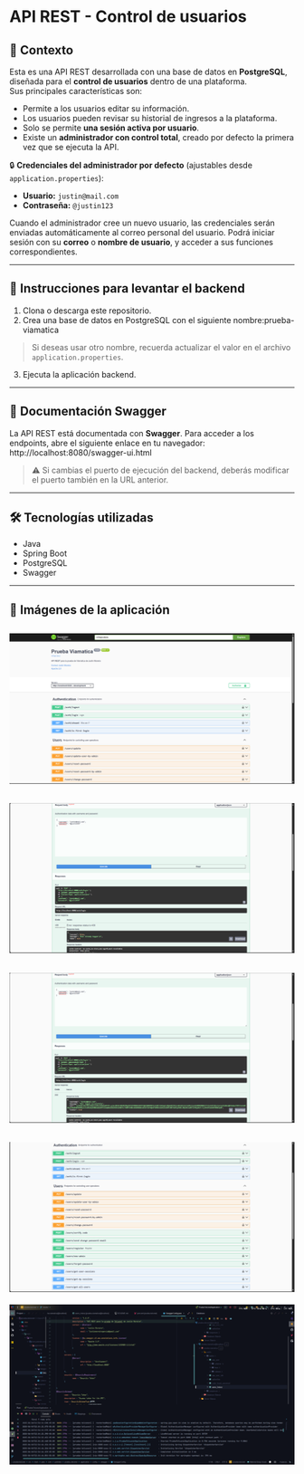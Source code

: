 # API REST - Control de usuarios

## 🧩 Contexto

Esta es una API REST desarrollada con una base de datos en **PostgreSQL**, diseñada para el **control de usuarios** dentro de una plataforma.  
Sus principales características son:

- Permite a los usuarios editar su información.
- Los usuarios pueden revisar su historial de ingresos a la plataforma.
- Solo se permite **una sesión activa por usuario**.
- Existe un **administrador con control total**, creado por defecto la primera vez que se ejecuta la API.

🔒 **Credenciales del administrador por defecto** (ajustables desde `application.properties`):

- **Usuario:** `justin@mail.com`  
- **Contraseña:** `@justin123`

Cuando el administrador cree un nuevo usuario, las credenciales serán enviadas automáticamente al correo personal del usuario. Podrá iniciar sesión con su **correo** o **nombre de usuario**, y acceder a sus funciones correspondientes.

---

## 🚀 Instrucciones para levantar el backend

1. Clona o descarga este repositorio.
2. Crea una base de datos en PostgreSQL con el siguiente nombre:prueba-viamatica
> Si deseas usar otro nombre, recuerda actualizar el valor en el archivo `application.properties`.
3. Ejecuta la aplicación backend.

---

## 📄 Documentación Swagger

La API REST está documentada con **Swagger**. Para acceder a los endpoints, abre el siguiente enlace en tu navegador:
http://localhost:8080/swagger-ui.html
> ⚠️ Si cambias el puerto de ejecución del backend, deberás modificar el puerto también en la URL anterior.

---

## 🛠️ Tecnologías utilizadas

- Java
- Spring Boot
- PostgreSQL
- Swagger

---
## 📸 Imágenes de la aplicación
![Swagger endpoints](./images/Swagger.png)
---
![Unique Session](./images/Unique-Session.png)
---
![Login](./images/Login.png)
---
![Endpoints](./images/Endpoints.png)
---
![Running](./images/Backend-Running.png)

